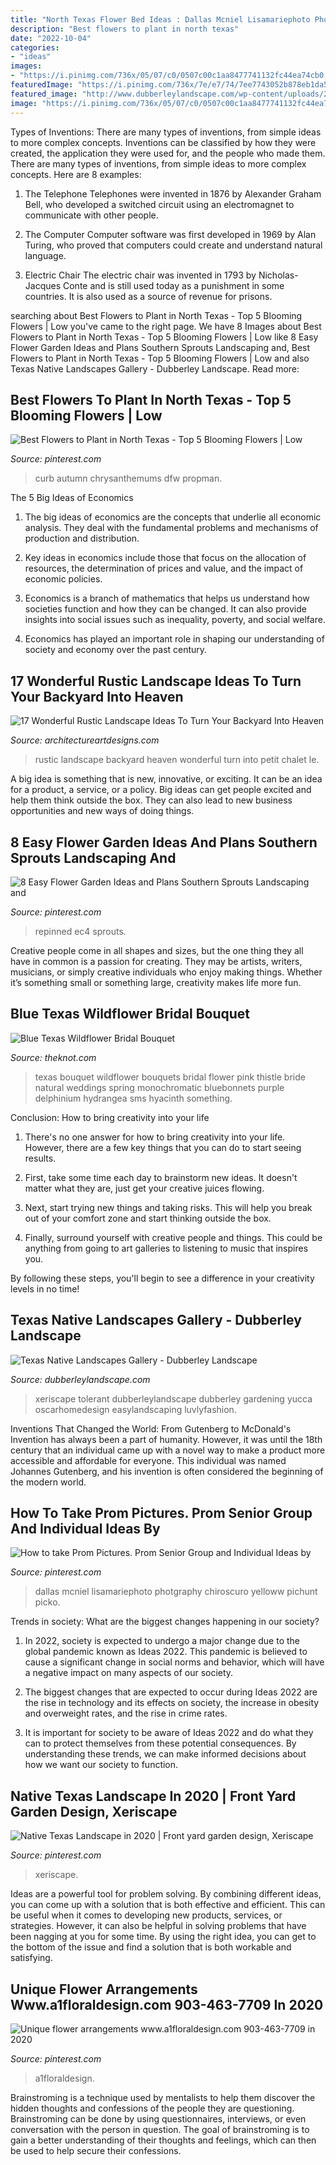 ```yaml
---
title: "North Texas Flower Bed Ideas : Dallas Mcniel Lisamariephoto Photgraphy Chiroscuro Yelloww Pichunt Picko"
description: "Best flowers to plant in north texas"
date: "2022-10-04"
categories:
- "ideas"
images:
- "https://i.pinimg.com/736x/05/07/c0/0507c00c1aa8477741132fc44ea74cb0.jpg"
featuredImage: "https://i.pinimg.com/736x/7e/e7/74/7ee7743052b878eb1da5768f3679fa2c.jpg"
featured_image: "http://www.dubberleylandscape.com/wp-content/uploads/2017/01/backyard-texas-native-garden.jpg"
image: "https://i.pinimg.com/736x/05/07/c0/0507c00c1aa8477741132fc44ea74cb0.jpg"
---
```



Types of Inventions: There are many types of inventions, from simple ideas to more complex concepts.
Inventions can be classified by how they were created, the application they were used for, and the people who made them. There are many types of inventions, from simple ideas to more complex concepts. Here are 8 examples:
1. The Telephone 
Telephones were invented in 1876 by Alexander Graham Bell, who developed a switched circuit using an electromagnet to communicate with other people.

2. The Computer 
Computer software was first developed in 1969 by Alan Turing, who proved that computers could create and understand natural language.

3. Electric Chair 
The electric chair was invented in 1793 by Nicholas-Jacques Conte and is still used today as a punishment in some countries. It is also used as a source of revenue for prisons. 

	

		
searching about Best Flowers to Plant in North Texas - Top 5 Blooming Flowers | Low you've came to the right page. We have 8 Images about Best Flowers to Plant in North Texas - Top 5 Blooming Flowers | Low like 8 Easy Flower Garden Ideas and Plans Southern Sprouts Landscaping and, Best Flowers to Plant in North Texas - Top 5 Blooming Flowers | Low and also Texas Native Landscapes Gallery - Dubberley Landscape. Read more:
		
    
## Best Flowers To Plant In North Texas - Top 5 Blooming Flowers | Low

<img loading=lazy src="https://i.pinimg.com/736x/7e/e7/74/7ee7743052b878eb1da5768f3679fa2c.jpg" onerror="this.onerror=null;this.src='https://tse1.mm.bing.net/th?id=OIP.IkLoTA9TzBvQsprpkukniwAAAA&amp;pid=15.1';" alt="Best Flowers to Plant in North Texas - Top 5 Blooming Flowers | Low">

_Source: pinterest.com_

>curb autumn chrysanthemums dfw propman. 

	

The 5 Big Ideas of Economics
1. The big ideas of economics are the concepts that underlie all economic analysis. They deal with the fundamental problems and mechanisms of production and distribution.
2. Key ideas in economics include those that focus on the allocation of resources, the determination of prices and value, and the impact of economic policies.

3. Economics is a branch of mathematics that helps us understand how societies function and how they can be changed. It can also provide insights into social issues such as inequality, poverty, and social welfare.

4. Economics has played an important role in shaping our understanding of society and economy over the past century.

    
## 17 Wonderful Rustic Landscape Ideas To Turn Your Backyard Into Heaven

<img loading=lazy src="http://www.architectureartdesigns.com/wp-content/uploads/2015/11/17-Wonderful-Rustic-Landscape-Ideas-To-Turn-Your-Backyard-Into-Heaven-16.jpg" onerror="this.onerror=null;this.src='https://tse4.mm.bing.net/th?id=OIP.u8MB-64X1vTyi9xrLDnDPgHaLI&amp;pid=15.1';" alt="17 Wonderful Rustic Landscape Ideas To Turn Your Backyard Into Heaven">

_Source: architectureartdesigns.com_

>rustic landscape backyard heaven wonderful turn into petit chalet le. 

	

A big idea is something that is new, innovative, or exciting. It can be an idea for a product, a service, or a policy. Big ideas can get people excited and help them think outside the box. They can also lead to new business opportunities and new ways of doing things.

    
## 8 Easy Flower Garden Ideas And Plans Southern Sprouts Landscaping And

<img loading=lazy src="https://i.pinimg.com/736x/7c/76/ad/7c76ad9f57eb039899d2f4c61a909c25.jpg" onerror="this.onerror=null;this.src='https://tse2.mm.bing.net/th?id=OIP.tRPP97lFvPV1PFJLCiyPzQHaJ4&amp;pid=15.1';" alt="8 Easy Flower Garden Ideas and Plans Southern Sprouts Landscaping and">

_Source: pinterest.com_

>repinned ec4 sprouts. 

	

Creative people come in all shapes and sizes, but the one thing they all have in common is a passion for creating. They may be artists, writers, musicians, or simply creative individuals who enjoy making things. Whether it’s something small or something large, creativity makes life more fun.

    
## Blue Texas Wildflower Bridal Bouquet

<img loading=lazy src="https://apis.xogrp.com/media-api/images/06539a8c-97b1-11e4-843f-22000aa61a3e" onerror="this.onerror=null;this.src='https://tse3.mm.bing.net/th?id=OIP.jUGKrP0U8BX3zzRt1wRXDAHaLG&amp;pid=15.1';" alt="Blue Texas Wildflower Bridal Bouquet">

_Source: theknot.com_

>texas bouquet wildflower bouquets bridal flower pink thistle bride natural weddings spring monochromatic bluebonnets purple delphinium hydrangea sms hyacinth something. 

	

Conclusion: How to bring creativity into your life
1. There's no one answer for how to bring creativity into your life. However, there are a few key things that you can do to start seeing results.
2. First, take some time each day to brainstorm new ideas. It doesn't matter what they are, just get your creative juices flowing.

3. Next, start trying new things and taking risks. This will help you break out of your comfort zone and start thinking outside the box.

4. Finally, surround yourself with creative people and things. This could be anything from going to art galleries to listening to music that inspires you.

By following these steps, you'll begin to see a difference in your creativity levels in no time!

    
## Texas Native Landscapes Gallery - Dubberley Landscape

<img loading=lazy src="http://www.dubberleylandscape.com/wp-content/uploads/2017/01/backyard-texas-native-garden.jpg" onerror="this.onerror=null;this.src='https://tse1.mm.bing.net/th?id=OIP.8IG8ZAJqwCu5J97SJZJJpgHaE7&amp;pid=15.1';" alt="Texas Native Landscapes Gallery - Dubberley Landscape">

_Source: dubberleylandscape.com_

>xeriscape tolerant dubberleylandscape dubberley gardening yucca oscarhomedesign easylandscaping luvlyfashion. 

	

Inventions That Changed the World: From Gutenberg to McDonald's
Invention has always been a part of humanity. However, it was until the 18th century that an individual came up with a novel way to make a product more accessible and affordable for everyone. This individual was named Johannes Gutenberg, and his invention is often considered the beginning of the modern world.

    
## How To Take Prom Pictures. Prom Senior Group And Individual Ideas By

<img loading=lazy src="https://i.pinimg.com/736x/a8/ab/21/a8ab2141dc173aa0596d40934cc30888.jpg" onerror="this.onerror=null;this.src='https://tse1.mm.bing.net/th?id=OIP.uqsVvbE-HyAFhzuK0AJv1QHaO0&amp;pid=15.1';" alt="How to take Prom Pictures. Prom Senior Group and Individual Ideas by">

_Source: pinterest.com_

>dallas mcniel lisamariephoto photgraphy chiroscuro yelloww pichunt picko. 

	

Trends in society: What are the biggest changes happening in our society?
1. In 2022, society is expected to undergo a major change due to the global pandemic known as Ideas 2022. This pandemic is believed to cause a significant change in social norms and behavior, which will have a negative impact on many aspects of our society.
2. The biggest changes that are expected to occur during Ideas 2022 are the rise in technology and its effects on society, the increase in obesity and overweight rates, and the rise in crime rates.

3. It is important for society to be aware of Ideas 2022 and do what they can to protect themselves from these potential consequences. By understanding these trends, we can make informed decisions about how we want our society to function.

    
## Native Texas Landscape In 2020 | Front Yard Garden Design, Xeriscape

<img loading=lazy src="https://i.pinimg.com/736x/05/07/c0/0507c00c1aa8477741132fc44ea74cb0.jpg" onerror="this.onerror=null;this.src='https://tse3.mm.bing.net/th?id=OIP.antkD9Dmig1WAEaE6rStuQHaFj&amp;pid=15.1';" alt="Native Texas Landscape in 2020 | Front yard garden design, Xeriscape">

_Source: pinterest.com_

>xeriscape. 

	

Ideas are a powerful tool for problem solving. By combining different ideas, you can come up with a solution that is both effective and efficient. This can be useful when it comes to developing new products, services, or strategies. However, it can also be helpful in solving problems that have been nagging at you for some time. By using the right idea, you can get to the bottom of the issue and find a solution that is both workable and satisfying.

    
## Unique Flower Arrangements Www.a1floraldesign.com 903-463-7709 In 2020

<img loading=lazy src="https://i.pinimg.com/originals/7e/2e/5a/7e2e5a63477afa2584a823006ec629a7.jpg" onerror="this.onerror=null;this.src='https://tse3.mm.bing.net/th?id=OIP.LfMlEH_ShnDMLNc7xbWa4wHaJ4&amp;pid=15.1';" alt="Unique flower arrangements www.a1floraldesign.com 903-463-7709 in 2020">

_Source: pinterest.com_

>a1floraldesign. 

	

Brainstroming is a technique used by mentalists to help them discover the hidden thoughts and confessions of the people they are questioning. Brainstroming can be done by using questionnaires, interviews, or even conversation with the person in question. The goal of brainstroming is to gain a better understanding of their thoughts and feelings, which can then be used to help secure their confessions.

